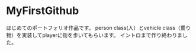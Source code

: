 # MyFirstGithub

はじめてのポートフォリオ作品です。
person class(人）とvehicle class（乗り物）を実装してplayerに街を歩いてもらいます。
イントロまで作り終わりました。
